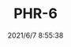 ﻿---
layout: post 
title: PHR-6
is_home: true
tags: PH S20
categories: wire-harness
overview: 
part_number: 0578-1
thumb_img: 
small_img: static/202106/578-20210607.jpg
date: 2021/6/7 8:55:38
---



